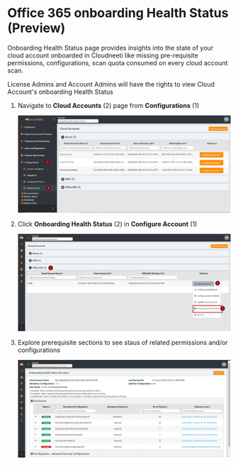 Office 365 onboarding Health Status (Preview)
==================================

Onboarding Health Status page provides insights into the state of your cloud account onboarded in Cloudneeti like missing pre-requisite permissions, configurations, scan quota consumed on every cloud account scan. 

License Admins and Account Admins will have the rights to view Cloud Account's onboarding Health Status


1. Navigate to **Cloud Accounts** (2) page from **Configurations** (1)

    ![Onboarding Health Status](.././images/onboardingHealthCheck/Manage_Accounts.png#thumbnail)

2. Click **Onboarding Health Status** (2) in **Configure Account** (1)

    ![Onboarding Health Status](.././images/onboardingHealthCheck/O365_1.png#thumbnail)

3. Explore prerequisite sections to see staus of related permissions and/or configurations

    ![Onboarding Health Status](.././images/onboardingHealthCheck/O365_2.png#thumbnail)

